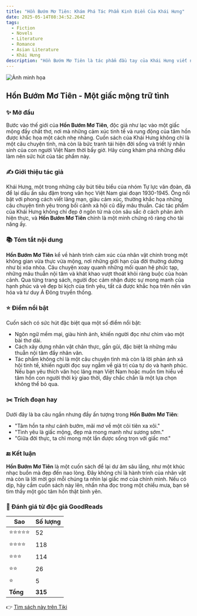 ```yaml
---
title: "Hồn Bướm Mơ Tiên: Khám Phá Tác Phẩm Kinh Điển Của Khái Hưng"
date: 2025-05-14T08:34:52.264Z
tags:
  - Fiction
  - Novels
  - Literature
  - Romance
  - Asian Literature
  - Khái Hưng
description: "Hồn Bướm Mơ Tiên là tác phẩm đầu tay của Khái Hưng viết năm 1933, và cũng là tác phẩm đầu tiên của Tự Lực Văn Đoàn. Mặc dù chỉ là truyện ngắn vỏn vẹn chừng một trăm trang giấy, nhưng nó lại là tác phẩm nổi tiếng nhất của Khái Hưng, được nhiều người say mê, hâm mộ, cũng được coi là tác phẩm thành công nhất của ông. Một truyện tình lãng mạn tuyệt vời, bay bướm y như các truyện ngắn của Ivan Tourgueniev, giá trị nghệ thuật rất cao, tâm lý nhân vật sâu sắc thể hiện sự tranh đấu giằng co giữa tình yêu và lòng mộ đạo ở nội tâm một người đệ tử xuất gia, nó cũng là một trong những tác phẩm giá trị nhất của nền văn học cận đại và hiện đại nước nhà."
---
```


![Ảnh minh họa](https://images-na.ssl-images-amazon.com/images/S/compressed.photo.goodreads.com/books/1398420153i/18686159.jpg) 

## Hồn Bướm Mơ Tiên - Một giấc mộng trữ tình

### ✨ Mở đầu  
Bước vào thế giới của **Hồn Bướm Mơ Tiên**, độc giả như lạc vào một giấc mộng đầy chất thơ, nơi mà những cảm xúc tinh tế và rung động của tâm hồn được khắc họa một cách nhẹ nhàng. Cuốn sách của Khái Hưng không chỉ là một câu chuyện tình, mà còn là bức tranh tái hiện đời sống và triết lý nhân sinh của con người Việt Nam thời bấy giờ. Hãy cùng khám phá những điều làm nên sức hút của tác phẩm này.

### ✍️ Giới thiệu tác giả  
Khái Hưng, một trong những cây bút tiêu biểu của nhóm Tự lực văn đoàn, đã để lại dấu ấn sâu đậm trong văn học Việt Nam giai đoạn 1930-1945. Ông nổi bật với phong cách viết lãng mạn, giàu cảm xúc, thường khắc họa những câu chuyện tình yêu trong bối cảnh xã hội cũ đầy mâu thuẫn. Các tác phẩm của Khái Hưng không chỉ đẹp ở ngôn từ mà còn sâu sắc ở cách phản ánh hiện thực, và **Hồn Bướm Mơ Tiên** chính là một minh chứng rõ ràng cho tài năng ấy.

### 📚 Tóm tắt nội dung  
**Hồn Bướm Mơ Tiên** kể về hành trình cảm xúc của nhân vật chính trong một không gian vừa thực vừa mộng, nơi những giới hạn của đời thường dường như bị xóa nhòa. Câu chuyện xoay quanh những mối quan hệ phức tạp, những mâu thuẫn nội tâm và khát khao vượt thoát khỏi ràng buộc của hoàn cảnh. Qua từng trang sách, người đọc cảm nhận được sự mong manh của hạnh phúc và vẻ đẹp bi kịch của tình yêu, tất cả được khắc họa trên nền văn hóa và tư duy Á Đông truyền thống.

### ⭐ Điểm nổi bật  
Cuốn sách có sức hút đặc biệt qua một số điểm nổi bật:  
- Ngôn ngữ mềm mại, giàu hình ảnh, khiến người đọc như chìm vào một bài thơ dài.  
- Cách xây dựng nhân vật chân thực, gần gũi, đặc biệt là những mâu thuẫn nội tâm đầy nhân văn.  
- Tác phẩm không chỉ là một câu chuyện tình mà còn là lời phản ánh xã hội tinh tế, khiến người đọc suy ngẫm về giá trị của tự do và hạnh phúc.  
Nếu bạn yêu thích văn học lãng mạn Việt Nam hoặc muốn tìm hiểu về tâm hồn con người thời kỳ giao thời, đây chắc chắn là một lựa chọn không thể bỏ qua.

### ✂️ Trích đoạn hay  
Dưới đây là ba câu ngắn nhưng đầy ấn tượng trong **Hồn Bướm Mơ Tiên**:  
- "Tâm hồn ta như cánh bướm, mãi mơ về một cõi tiên xa xôi."  
- "Tình yêu là giấc mộng, đẹp mà mong manh như sương sớm."  
- "Giữa đời thực, ta chỉ mong một lần được sống trọn với giấc mơ."  

### 🔚 Kết luận  
**Hồn Bướm Mơ Tiên** là một cuốn sách để lại dư âm sâu lắng, như một khúc nhạc buồn mà đẹp đến nao lòng. Đây không chỉ là hành trình của nhân vật mà còn là lời mời gọi mỗi chúng ta nhìn lại giấc mơ của chính mình. Nếu có dịp, hãy cầm cuốn sách này lên, nhẩn nha đọc trong một chiều mưa, bạn sẽ tìm thấy một góc tâm hồn thật bình yên.


### 💖 Đánh giá từ độc giả GoodReads

| Sao    | Số lượng |
|--------|----------|
| ⭐⭐⭐⭐⭐ | 52 |
| ⭐⭐⭐⭐ | 118 |
| ⭐⭐⭐ | 114 |
| ⭐⭐ | 26 |
| ⭐ | 5 |
| **Tổng** | **315** |


👉 [Tìm sách này trên Tiki](https://tiki.vn/search?q=H%E1%BB%93n%20B%C6%B0%E1%BB%9Bm%20M%C6%A1%20Ti%C3%AAn)